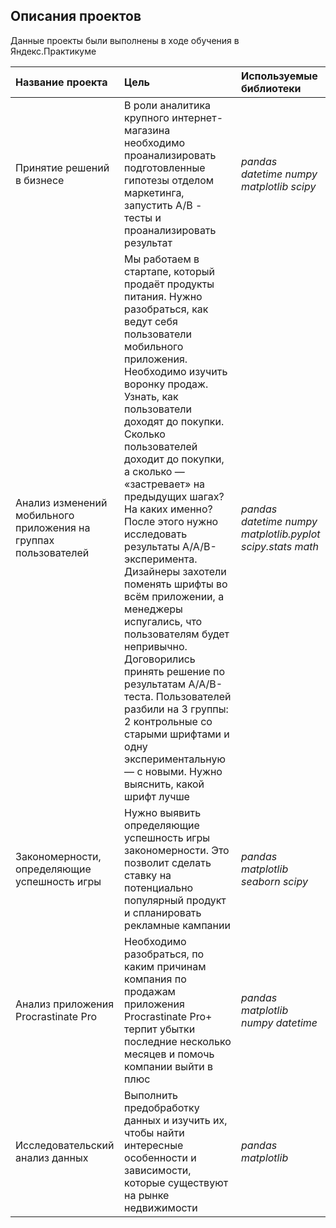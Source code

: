 ## Описания проектов

Данные проекты были выполнены в ходе обучения в Яндекс.Практикуме

| Название проекта | Цель | Используемые библиотеки | 
| :---------------------- | :---------------------- | :---------------------- |
|Принятие решений в бизнесе|В роли аналитика крупного интернет-магазина необходимо проанализировать подготовленные гипотезы отделом маркетинга, запустить A/B - тесты и проанализировать результат|*pandas* *datetime* *numpy* *matplotlib* *scipy*|
|Анализ изменений мобильного приложения на группах пользователей|Мы работаем в стартапе, который продаёт продукты питания. Нужно разобраться, как ведут себя пользователи мобильного приложения. Необходимо изучить воронку продаж. Узнать, как пользователи доходят до покупки. Сколько пользователей доходит до покупки, а сколько — «застревает» на предыдущих шагах? На каких именно?После этого нужно исследовать результаты A/A/B-эксперимента. Дизайнеры захотели поменять шрифты во всём приложении, а менеджеры испугались, что пользователям будет непривычно. Договорились принять решение по результатам A/A/B-теста. Пользователей разбили на 3 группы: 2 контрольные со старыми шрифтами и одну экспериментальную — с новыми. Нужно выяснить, какой шрифт лучше |*pandas* *datetime* *numpy* *matplotlib.pyplot* *scipy.stats* *math*
|Закономерности, определяющие успешность игры|Нужно выявить определяющие успешность игры закономерности. Это позволит сделать ставку на потенциально популярный продукт и спланировать рекламные кампании|*pandas* *matplotlib* *seaborn* *scipy*
|Анализ приложения Procrastinate Pro|Необходимо разобраться, по каким причинам компания по продажам приложения Procrastinate Pro+ терпит убытки последние несколько месяцев и помочь компании выйти в плюс|*pandas* *matplotlib* *numpy* *datetime*
|Исследовательский анализ данных|Выполнить предобработку данных и изучить их, чтобы найти интересные особенности и зависимости, которые существуют на рынке недвижимости|*pandas* *matplotlib*


```python

```
